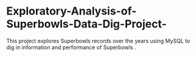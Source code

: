# Exploratory-Analysis-of-Superbowls-Data-Dig-Project-
This project explores Superbowls records over the years using MySQL to dig in information and performance of Superbowls . 

